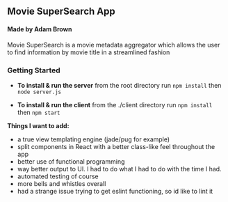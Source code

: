 ## Movie SuperSearch App
#### Made by Adam Brown

Movie SuperSearch is a movie metadata aggregator which allows the user to find information by movie title in a streamlined fashion

### Getting Started

* **To install & run the server**
from the root directory run 
`npm install`
then
`node server.js`

* **To install & run the client**
from the ./client directory run
`npm install`
then
`npm start`

**Things I want to add:**
* a true view templating engine (jade/pug for example)
* split components in React with a better class-like feel throughout the app
* better use of functional programming
* way better output to UI.  I had to do what I had to do with the time I had.
* automated testing of course
* more bells and whistles overall
* had a strange issue trying to get eslint functioning, so id like to lint it

